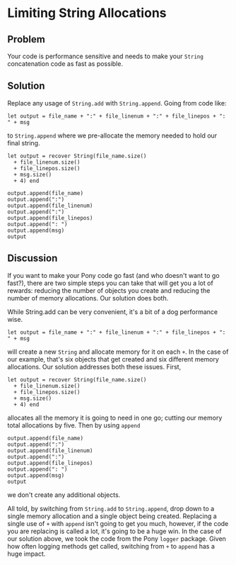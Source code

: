 # Limiting String Allocations

## Problem

Your code is performance sensitive and needs to make your `String` concatenation code as fast as possible.

## Solution

Replace any usage of `String.add` with `String.append`. Going from code like:

```pony
let output = file_name + ":" + file_linenum + ":" + file_linepos + ": " + msg
```

to `String.append` where we pre-allocate the memory needed to hold our final string.

```pony
let output = recover String(file_name.size()
  + file_linenum.size()
  + file_linepos.size()
  + msg.size()
  + 4) end

output.append(file_name)
output.append(":")
output.append(file_linenum)
output.append(":")
output.append(file_linepos)
output.append(": ")
output.append(msg)
output
```

## Discussion

If you want to make your Pony code go fast (and who doesn't want to go fast?), there are two simple steps you can take that will get you a lot of rewards: reducing the number of objects you create and reducing the number of memory allocations. Our solution does both.

While String.add can be very convenient, it's a bit of a dog performance wise.

```pony
let output = file_name + ":" + file_linenum + ":" + file_linepos + ": " + msg
```

will create a new `String` and allocate memory for it on each `+`. In the case of our example, that's six objects that get created and six different memory allocations. Our solution addresses both these issues. First,

```pony
let output = recover String(file_name.size()
  + file_linenum.size()
  + file_linepos.size()
  + msg.size()
  + 4) end
```

allocates all the memory it is going to need in one go; cutting our memory total allocations by five. Then by using `append`

```
output.append(file_name)
output.append(":")
output.append(file_linenum)
output.append(":")
output.append(file_linepos)
output.append(": ")
output.append(msg)
output
```

we don't create any additional objects.

All told, by switching from `String.add` to `String.append`, drop down to a single memory allocation and a single object being created. Replacing a single use of `+` with `append` isn't going to get you much, however, if the code you are replacing is called a lot, it's going to be a huge win. In the case of our solution above, we took the code from the Pony `logger` package. Given how often logging methods get called, switching from `+` to `append` has a huge impact.

